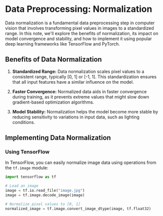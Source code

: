 # Data Preprocessing: Normalization

Data normalization is a fundamental data preprocessing step in computer vision that involves transforming pixel values in images to a standardized range. In this note, we'll explore the benefits of normalization, its impact on model convergence and stability, and how to implement it using popular deep learning frameworks like TensorFlow and PyTorch.

## Benefits of Data Normalization

1. **Standardized Range:** Data normalization scales pixel values to a consistent range, typically [0, 1] or [-1, 1]. This standardization ensures that all input features have a similar influence on the model.

2. **Faster Convergence:** Normalized data aids in faster convergence during training, as it prevents extreme values that might slow down gradient-based optimization algorithms.

3. **Model Stability:** Normalization helps the model become more stable by reducing sensitivity to variations in input data, such as lighting conditions.

## Implementing Data Normalization

### Using TensorFlow

In TensorFlow, you can easily normalize image data using operations from the `tf.image` module:

```python
import tensorflow as tf

# Load an image
image = tf.io.read_file("image.jpg")
image = tf.image.decode_image(image)

# Normalize pixel values to [0, 1]
normalized_image = tf.image.convert_image_dtype(image, tf.float32)
